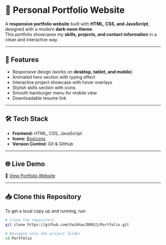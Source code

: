 # 🌌 Personal Portfolio Website

A **responsive portfolio website** built with **HTML, CSS, and JavaScript**, designed with a modern **dark-neon theme**.  
This portfolio showcases my **skills, projects, and contact information** in a clean and interactive way.

---

## 🚀 Features
- Responsive design (works on **desktop, tablet, and mobile**)
- Animated hero section with typing effect
- Interactive project showcase with hover overlays
- Stylish skills section with icons
- Smooth hamburger menu for mobile view
- Downloadable resume link

---

## 🛠️ Tech Stack
- **Frontend:** HTML, CSS, JavaScript  
- **Icons:** [Boxicons](https://boxicons.com/)  
- **Version Control:** Git & GitHub  

---

## 🌐 Live Demo
🔗 [View Portfolio Website](https://vaibhavjd0911.github.io/My_Portfollio/)  

---

## 📥 Clone this Repository
To get a local copy up and running, run:

```bash
# Clone the repository
git clone https://github.com/VaibhavJD0911/Portfolio.git

# Navigate into the project folder
cd Portfolio
